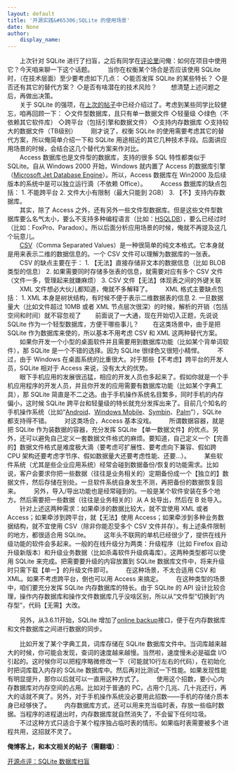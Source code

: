 ```yaml
---
layout: default
title: '开源实践&#65306;SQLite 的使用场景'
date: None
author:
    display_name: 
---
```


　　上次针对 SQLite 进行了扫盲，之后有同学在[评论里](https://program-think.blogspot.com/2009/03/opensource-review-sqlite-database.html#comments)问俺：如何在项目中使用它？今天咱来聊一下这个话题。 　　当你在权衡某个场合是否应该使用 SQLite 时，（在技术层面）至少要考虑如下几点： ◇能否发挥 SQLite 的某些特长？ ◇是否还有其它的替代方案？ ◇是否有啥潜在的技术风险？ 　　想清楚上述问题之后，再做出决策。  
　　关于 SQLite 的强项，在[上次的帖子](https://program-think.blogspot.com/2009/03/opensource-review-sqlite-database.html)中已经介绍过了。考虑到某些同学比较健忘，咱再回顾一下： ◇文件型数据库，且只有单一数据文件 ◇轻量级 ◇绿色（不依赖其它软件库） ◇跨平台（包括引擎和数据文件） ◇支持内存数据库 ◇支持较大的数据文件（TB级别） 　　刚才说了，权衡 SQLite 的使用需要考虑其它的替代方案，所以俺简单介绍一下和 SQLite 用途相近的其它几种技术手段。后面讲应用场景的时候，会结合这几个替代方案来作对比。  
　　Access 数据库也是文件型的数据库，支持的很多 SQL 特性都类似于 SQLite。自从 Windows 2000 开始，Windows 就内置了 Access 的数据库引擎（[Microsoft Jet Database Engine](https://en.wikipedia.org/wiki/Microsoft_Jet_Database_Engine)）。所以，Access 数据库在 Win2000 及后续版本的系统中是可以独立运行滴（不依赖 Office）。 　　Access 数据库的缺点包括： 1. 不能跨平台 2. 文件大小有限制（最大只能到 2GB） 3. 【不】支持内存数据库。  
　　其实，除了 Access 之外，还有另外一些文件型数据库。但是这些文件型数据库要么名气太小，要么不支持多种编程语言（比如：[HSQLDB](https://en.wikipedia.org/wiki/HSQLDB)），要么已经过时（比如：FoxPro、Paradox）。所以后面分析应用场景的时候，俺就不再提及这几个玩意儿。  
　　[CSV](https://en.wikipedia.org/wiki/Comma-separated_values)（Comma Separated Values）是一种很简单的纯文本格式。它本身就是用来表示二维的数据信息的。一个 CSV 文件可以理解为数据库的一张表。 　　CSV 的缺点主要在于： 1. 【无法】直接存储非文本的数据信息（比如 BLOB 类型的信息） 2. 如果需要同时存储多张表的信息，就需要对应有多个 CSV 文件（文件一多，管理起来就嫌麻烦） 3. CSV 文件【无法】体现表之间的外键关联 　　XML 文件想必大伙儿都知道，俺就不多解释了。 　　XML 格式主要缺点包括： 1. XML 本身是树状结构，有时候不便于表示二维数据表的信息 2. 一旦数据量大（比如文件超过 10MB 或者 XML 节点层次很深）的时候，解析的开销（包括空间和时间）就不容忽视了 　　前面说了一大通，现在开始切入正题，先说说 SQLite 作为一个轻型数据库，方便干哪些事儿？ 　　在这类场景中，由于是把 SQLite 作为数据库来使的，所以基本不用考虑 CSV 和 XML 这两种替代方案。 　　如果你开发一个小型的桌面软件并且需要用到数据库功能（比如某个背单词软件），那 SQLite 是一个不错的选择。因为 SQLite 很绿色又很短小精悍。 　　不过，由于 Windows 在桌面系统的比重很大。对于那些【不考虑】跨平台的开发人员，SQLite 相对于 Access 来说，没有太大的优势。  
　　眼下手机应用的发展很迅猛，相应的开发人员也多起来了。假如你就是一个手机应用程序的开发人员，并且你开发的应用需要有数据库功能（比如某个字典工具），那 SQLite 简直是不二之选。由于手机操作系统名目繁多，同时手机的内存偏小，这时候 SQLite 跨平台和轻量级的特长就充分发挥出来了。目前几个知名的手机操作系统（比如“[Android](https://en.wikipedia.org/wiki/Google_Android)、[Windows Mobile](https://en.wikipedia.org/wiki/Windows_Mobile)、[Symbin](https://en.wikipedia.org/wiki/Symbian_OS)、[Palm](https://en.wikipedia.org/wiki/Palm_%28PDA%29)”），SQLite 都支持得不错。 　　对这类场合，Access 基本没戏。 　　所谓数据容器，就是把 SQLite 作为装数据的容器，充分发挥 SQLite 【单一数据文件】的优点。另外，还可以避免自己定义一套数据文件格式的麻烦。要知道，自己定义一个【完善的】数据文件格式是难度极大滴（要考虑可扩展性、要考虑向下兼容、假如跨 CPU 架构还要考虑字节序、假如数据量大还要考虑性能、还要...）。 　　某些软件系统（尤其是些企业应用系统）经常会碰到数据备份/恢复的功能需求。比如说，客户会要求你把一些数据（往往是业务相关的）定期备份成一个【独立的】数据文件，然后存储在别处。一旦软件系统自身发生不测，再把备份的数据恢复回来。 　　另外，导入/导出功能也是经常碰到的。一般是某个软件安装在多个地方。然后需要把一些数据（往往是业务相关的）从 A 处导出，然后在 B 处导入。 　　针对上述这两种需求：如果牵涉的数据比较大，就不宜使用 XML 或者 Access；如果牵涉到跨平台，就【无法】使用 Access；如果牵涉到多种业务数据结构，就不宜使用 CSV（除非你能忍受多个 CSV 文件并存）。有上述条件限制的地方，都很适合用 SQLite。 　　这年头不联网的单机已经很少了，提供在线升级功能的软件会多起来。一般的在线升级分为两类：升级程序（比如 Firefox 自动升级新版本）和升级业务数据（比如杀毒软件升级病毒库）。这两种类型都可以使用 SQLite 来完成。把需要要升级的内容放置到 SQLite 数据库文件中，将来升级时只需下载【单一】的升级文件即可。 　　在这种场景，不太合适用 CSV 和 XML。如果不考虑跨平台，倒也可以用 Access 来搞定。 　　在这种类型的场景中，咱们要充分发挥 SQLite 内存数据库的特长。由于 SQLite 的 API 设计比较合理，操作内存数据库和操作文件数据库几乎没啥区别，所以从“文件型”切换到“内存型”，代码【无需】大改。

　　另外，从3.6.11开始，SQLite 增加了[online backup](http://www.sqlite.org/backup.html)接口，便于在内存数据库和文件数据库之间进行数据的同步。

　　比如开发了某个字典工具，词库存储在 SQLite 数据库文件中。当词库越来越大的时候，你可能会发现，查词的速度越来越慢。当然啦，速度慢未必是磁盘 I/O 引起的。这时候你可以把程序略微修改一下（可能就10行左右的代码），在初始化时把词库载入内存的 SQLite 数据库中。然后再对比测试一下性能。如果发现性能有明显提升，那你以后就可以一直用这种方式了。 　　使用这个招数，要小心内存数据库对内存空间的占用。比如对于普通的 PC，占用个几兆、几十兆还行，再大的话就不爽了。另外，对于手机操作系统没必要用此招数——手机的存储介质本身已经够快了。 　　内存数据库方式，还可以用来充当临时表，存放一些临时数据。当程序的进程退出时，内存数据库就自然消失了，不会留下任何垃圾。 　　不过这种方式只适合于某个程序独占临时表的情形。如果临时表需要被多个进程共用，这招就不灵了。

**俺博客上，和本文相关的帖子（需翻墙）**：

  
[开源点评：SQLite 数据库扫盲](https://program-think.blogspot.com/2009/03/opensource-review-sqlite-database.html)

